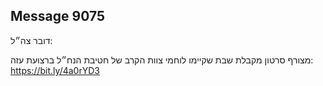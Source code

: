 ## Message 9075

דובר צה״ל:

מצורף סרטון מקבלת שבת שקיימו לוחמי צוות הקרב של חטיבת הנח״ל ברצועת עזה: 
https://bit.ly/4a0rYD3

